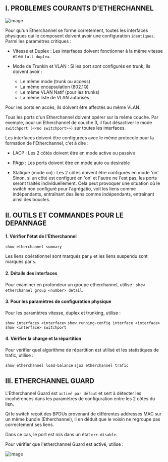 ## I. PROBLEMES COURANTS D'ETHERCHANNEL

![image](https://github.com/user-attachments/assets/97578988-b01b-48eb-8e8f-8d28afee3f6b)

Pour qu'un Etherchannel se forme corretement, toutes les interfaces physiques qui le composent doivent avoir une configuration `identiques`. Parmi les paramètres critiques : 

- Vitesse et Duplex : Les interfaces doivent fonctionner à la même vitesse et en `full duplex`.

- Mode de Trunkin et VLAN : Si les port sont configurés en trunk, ils doivent avoir :

  - Le même mode (trunk ou access)
  - La même encapsulation (802.1Q)
  - Le même VLAN Natif (pour les trunks)
  - La même liste de VLAN autorisés
 
Pour les ports en accès, ils doivent être affectés au même VLAN.

Tous les ports d'un Etherchannel doivent opérer sur la même couche. Par exemple, pour un Etherchannel de couche 3, il faut désactiver le mode `switchport (<<no switchport>>)` sur toutes les interfaces.

Les interfaces doivent être configurées avec le même protocole pour la formation de l'Etherchannel, c'et à dire : 

- LACP : Les 2 côtés doivent être en mode active ou passive

- PAgp : Les ports doivent être en mode auto ou desirable

- Statique (mode on) : Les 2 côtés doivent être configurés en mode 'on'. Sinon, si un côté est configuré en 'on' et l'autre ne l'est pas, les ports seront traités individuellement. Cela peut provoquer une situation où le switch non configuré pour l'agrégatio, voit les liens comme indépendants, entraînant des liens comme indépendants, entraînant ainsi des boucles.

## II. OUTILS ET COMMANDES POUR LE DEPANNAGE

  #### 1. Vérifier l'état de l'Etherchannel

`show etherchannel summary`

Les liens opérationnel sont marqués par `p` et les liens suspendu sont marqués par `s`.

  #### 2. Détails des interfaces

Pour examiner en profondeur un groupe etherchannel, utilise : `show etherchannel group <number> detail`.

  #### 3. Pour les paramètres de configuration physique

Pour les paramètres vitesse, duplex et trunking, utilise : 

`show interfaces <interface>`
`show running-config interface <interface>`
`show <interface> switchport`

  #### 4. Vérifier la charge et la répartition

Pour vérifier quel algorithme de répartition est utilisé et les statistiques de trafic, utilise :

`show etherchannel load-balance`
`sjoz etherchannel trafic`


## III. ETHERCHANNEL GUARD

L'Etherchannel Guard est `activé par défaut` et sert à détecter les incohérences dans les paramètres de configuration entre les 2 côtés du lien.

Qi le switch reçoit des BPDUs provenant de différentes addresses MAC sur un même bundle (Etherchannel), il en déduit que le voisin ne regroupe pas correctement ses liens.

Dans ce cas, le port est mis dans un état `err-disable`.

Pour vérifier que l'etherchannel Guard est activé, utilise : 

![image](https://github.com/user-attachments/assets/ef5dc87e-e158-4d10-be84-82cead7e388d)


 
